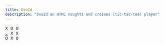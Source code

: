 ```yaml
---
title: Oxo2d 
description: "Oxo2d an HTML noughts and crosses (tic-tac-toe) player"
---
```


<pre class="oxo2d">
X O O
<a href="../3e/">.</a> X X
O X O
</pre>
